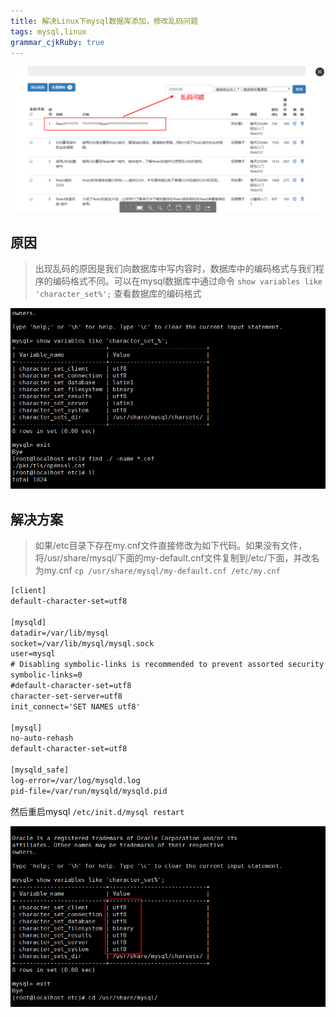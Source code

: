 ```yaml
---
title: 解决Linux下mysql数据库添加，修改乱码问题
tags: mysql,linux
grammar_cjkRuby: true
---
```

![乱码问题][1]
## 原因
> 出现乱码的原因是我们向数据库中写内容时，数据库中的编码格式与我们程序的编码格式不同。可以在mysql数据库中通过命令 `show variables like 'character_set%';` 查看数据库的编码格式

![数据库中默认的编码格式][2]

## 解决方案
> 如果/etc目录下存在my.cnf文件直接修改为如下代码。如果没有文件，将/usr/share/mysql/下面的my-default.cnf文件复制到/etc/下面，并改名为my.cnf  `cp /usr/share/mysql/my-default.cnf /etc/my.cnf`

``` xml
[client]
default-character-set=utf8

[mysqld]
datadir=/var/lib/mysql
socket=/var/lib/mysql/mysql.sock
user=mysql
# Disabling symbolic-links is recommended to prevent assorted security risks
symbolic-links=0
#default-character-set=utf8
character-set-server=utf8
init_connect='SET NAMES utf8'

[mysql]
no-auto-rehash
default-character-set=utf8

[mysqld_safe]
log-error=/var/log/mysqld.log
pid-file=/var/run/mysqld/mysqld.pid
```

然后重启mysql `/etc/init.d/mysql restart`

![修改过后的编码格式][3]


  [1]: https://www.github.com/xiesen310/notes_Images/raw/master/images/1506403579431.jpg
  [2]: https://www.github.com/xiesen310/notes_Images/raw/master/images/1506403823295.jpg
  [3]: https://www.github.com/xiesen310/notes_Images/raw/master/images/1506403875043.jpg
